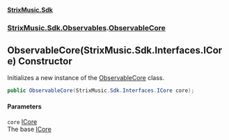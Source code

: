 #### [StrixMusic.Sdk](./index.md 'index')
### [StrixMusic.Sdk.Observables](./StrixMusic-Sdk-Observables.md 'StrixMusic.Sdk.Observables').[ObservableCore](./StrixMusic-Sdk-Observables-ObservableCore.md 'StrixMusic.Sdk.Observables.ObservableCore')
## ObservableCore(StrixMusic.Sdk.Interfaces.ICore) Constructor
Initializes a new instance of the [ObservableCore](./StrixMusic-Sdk-Observables-ObservableCore.md 'StrixMusic.Sdk.Observables.ObservableCore') class.  
```csharp
public ObservableCore(StrixMusic.Sdk.Interfaces.ICore core);
```
#### Parameters
<a name='StrixMusic-Sdk-Observables-ObservableCore-ObservableCore(StrixMusic-Sdk-Interfaces-ICore)-core'></a>
`core` [ICore](./StrixMusic-Sdk-Interfaces-ICore.md 'StrixMusic.Sdk.Interfaces.ICore')  
The base [ICore](./StrixMusic-Sdk-Interfaces-ICore.md 'StrixMusic.Sdk.Interfaces.ICore')  
  
